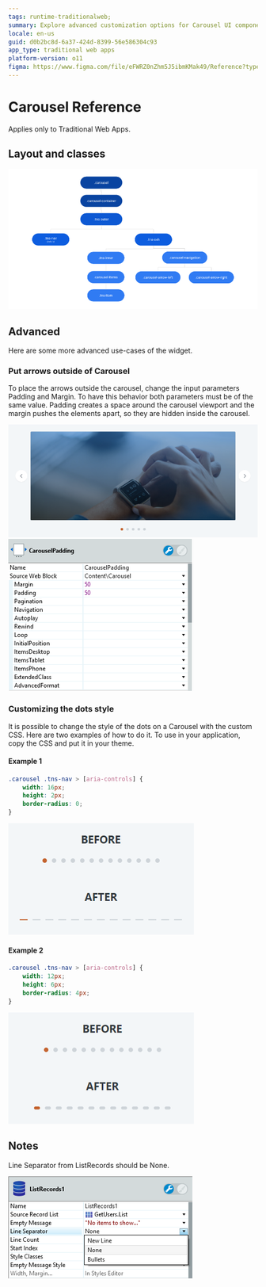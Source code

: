 ```yaml
---
tags: runtime-traditionalweb;
summary: Explore advanced customization options for Carousel UI components in OutSystems 11 (O11), including external arrow placement and dot styling.
locale: en-us
guid: d0b2bc8d-6a37-424d-8399-56e586304c93
app_type: traditional web apps
platform-version: o11
figma: https://www.figma.com/file/eFWRZ0nZhm5J5ibmKMak49/Reference?type=design&node-id=615%3A420&mode=design&t=Cx8ecjAITJrQMvRn-1
---
```


# Carousel Reference

<div class="info" markdown="1">

Applies only to Traditional Web Apps.

</div>

## Layout and classes

![Diagram showing the layout and classes of a Carousel UI component](images/carousel-3-diag.png "Carousel Layout Diagram")

## Advanced

Here are some more advanced use-cases of the widget.

### Put arrows outside of Carousel

To place the arrows outside the carousel, change the input parameters Padding and Margin. To have this behavior both parameters must be of the same value. Padding creates a space around the carousel viewport and the margin pushes the elements apart, so they are hidden inside the carousel.

![Screenshot of a Carousel with arrows placed outside the viewport](images/carousel-4-ss.png "Carousel with External Arrows")  
![Screenshot of a Carousel with adjusted padding and margin to place arrows outside](images/carousel-5-ss.png "Carousel with Adjusted Padding and Margin")

### Customizing the dots style

It is possible to change the style of the dots on a Carousel with the custom CSS. Here are two examples of how to do it. To use in your application, copy the CSS and put it in your theme.

#### Example 1

```css
.carousel .tns-nav > [aria-controls] {
    width: 16px;
    height: 2px;
    border-radius: 0;
}
```

![Screenshot showing custom style for Carousel dots with rectangular shape](images/carousel-6-ss.png "Custom Dots Style Example 1")

#### Example 2

```css
.carousel .tns-nav > [aria-controls] {
    width: 12px;
    height: 6px;
    border-radius: 4px;
}
```

![Screenshot displaying Carousel dots customized with a rounded rectangle shape](images/carousel-7-ss.png "Custom Dots Style Example 2")

## Notes

Line Separator from ListRecords should be None.

![Screenshot illustrating the line separator setting as None in a Carousel component](images/carousel-8-ss.png "Carousel Line Separator Setting")

